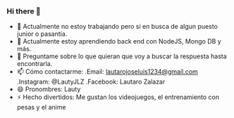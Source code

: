 ### Hi there 👋


- 🔭 Actualmente no estoy trabajando pero si en busca de algun puesto junior o pasantía. 
- 🌱 Actualmente estoy aprendiendo back end con NodeJS, Mongo DB y más.
- 💬 Preguntame sobre lo que quieran que voy a buscar la respuesta hasta encontrarla.
- 📫 Cómo contactarme: 
  .Email: lautarojoseluis1234@gmail.com
  .Instagram: @LautyJLZ
  .Facebook: Lautaro Zalazar
- 😄 Pronombres: Lauty
- ⚡ Hecho divertidos: Me gustan los videojuegos, el entrenamiento con pesas y el anime

<!--
**LautaroJLZ/LautaroJLZ** is a ✨ _special_ ✨ repository because its `README.md` (this file) appears on your GitHub profile.

Here are some ideas to get you started:

- 🔭 I’m currently working on ...
- 🌱 I’m currently learning ...
- 👯 I’m looking to collaborate on ...
- 🤔 I’m looking for help with ...
- 💬 Ask me about ...
- 📫 How to reach me: ...
- 😄 Pronouns: ...
- ⚡ Fun fact: ...
-->
